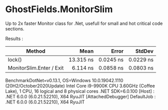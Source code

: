 # GhostFields.MonitorSlim
Up to 2x faster Monitor class for .Net, usefull for small and hot critical code sections.

Results :

|       Method |      Mean |     Error |    StdDev |
|------------- |----------:|----------:|----------:|
| lock() | 13.315 ns | 0.0245 ns | 0.0229 ns |
| MonitorSlim.Enter / Exit |  6.114 ns | 0.0858 ns | 0.0803 ns |

BenchmarkDotNet=v0.13.1, OS=Windows 10.0.19042.1110 (20H2/October2020Update)
Intel Core i9-9900K CPU 3.60GHz (Coffee Lake), 1 CPU, 16 logical and 8 physical cores
.NET SDK=6.0.100
  [Host]     : .NET 6.0.0 (6.0.21.52210), X64 RyuJIT  [AttachedDebugger]
  DefaultJob : .NET 6.0.0 (6.0.21.52210), X64 RyuJIT
